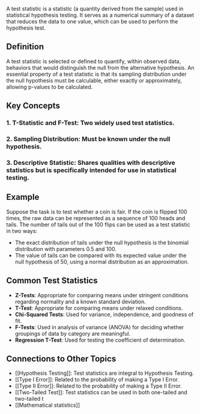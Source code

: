 A test statistic is a statistic (a quantity derived from the sample) used in statistical hypothesis testing. It serves as a numerical summary of a dataset that reduces the data to one value, which can be used to perform the hypothesis test.

## Definition

A test statistic is selected or defined to quantify, within observed data, behaviors that would distinguish the null from the alternative hypothesis. An essential property of a test statistic is that its sampling distribution under the null hypothesis must be calculable, either exactly or approximately, allowing p-values to be calculated.

## Key Concepts

### 1. **T-Statistic and F-Test**: Two widely used test statistics.

### 2. **Sampling Distribution**: Must be known under the null hypothesis.

### 3. **Descriptive Statistic**: Shares qualities with descriptive statistics but is specifically intended for use in statistical testing.

## Example

Suppose the task is to test whether a coin is fair. If the coin is flipped 100 times, the raw data can be represented as a sequence of 100 heads and tails. The number of tails out of the 100 flips can be used as a test statistic in two ways:

- The exact distribution of tails under the null hypothesis is the binomial distribution with parameters 0.5 and 100.
- The value of tails can be compared with its expected value under the null hypothesis of 50, using a normal distribution as an approximation.

## Common Test Statistics

- **Z-Tests**: Appropriate for comparing means under stringent conditions regarding normality and a known standard deviation.
- **T-Test**: Appropriate for comparing means under relaxed conditions.
- **Chi-Squared Tests**: Used for variance, independence, and goodness of fit.
- **F-Tests**: Used in analysis of variance (ANOVA) for deciding whether groupings of data by category are meaningful.
- **Regression T-Test**: Used for testing the coefficient of determination.

## Connections to Other Topics

- [[Hypothesis Testing]]: Test statistics are integral to Hypothesis Testing.
- [[Type I Error]]: Related to the probability of making a Type I Error.
- [[Type II Error]]: Related to the probability of making a Type II Error.
- [[Two-Tailed Test]]: Test statistics can be used in both one-tailed and two-tailed t
- [[Mathematical statistics]]